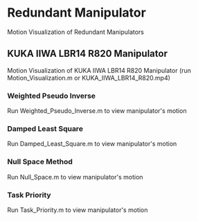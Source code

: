 # Redundant Manipulator
Motion Visualization of Redundant Manipulators

## KUKA IIWA LBR14 R820 Manipulator
Motion Visualization of KUKA IIWA LBR14 R820 Manipulator (run Motion_Visualization.m or KUKA_IIWA_LBR14_R820.mp4)

### Weighted Pseudo Inverse
Run Weighted_Pseudo_Inverse.m to view manipulator's motion 

### Damped Least Square
Run Damped_Least_Square.m to view manipulator's motion 

### Null Space Method
Run Null_Space.m to view manipulator's motion 

### Task Priority
Run Task_Priority.m to view manipulator's motion 

